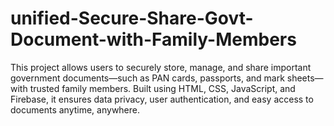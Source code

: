 # unified-Secure-Share-Govt-Document-with-Family-Members
This project allows users to securely store, manage, and share important government documents—such as PAN cards, passports, and mark sheets—with trusted family members. Built using HTML, CSS, JavaScript, and Firebase, it ensures data privacy, user authentication, and easy access to documents anytime, anywhere.
